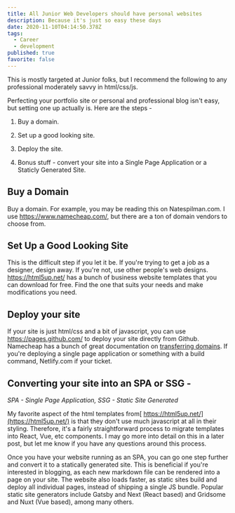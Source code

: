 ```yaml
---
title: All Junior Web Developers should have personal websites
description: Because it's just so easy these days
date: 2020-11-10T04:14:50.378Z
tags:
  - Career
  - development
published: true
favorite: false
---
```

This is mostly targeted at Junior folks, but I recommend the following to any professional moderately savvy in html/css/js. 

Perfecting your portfolio site or personal and professional blog isn't easy, but setting one up actually is. Here are the steps - 

1. Buy a domain. 

2. Set up a good looking site. 

3. Deploy the site. 

4. Bonus stuff - convert your site into a Single Page Application or a Staticly Generated Site. 

## Buy a Domain

Buy a domain. For example, you may be reading this on Natespilman.com. I use <https://www.namecheap.com/>, but there are a ton of domain vendors to choose from. 



## Set Up a Good Looking Site

This is the difficult step if you let it be. If you're trying to get a job as a designer, design away. If you're not, use other people's web designs. <https://html5up.net/> has a bunch of business website templates that you can download for free. Find the one that suits your needs and make modifications you need. 

## Deploy your site 

If your site is just html/css and a bit of javascript, you can use <https://pages.github.com/> to deploy your site directly from Github. Namecheap has a bunch of great documentation on [transferring domains](https://www.namecheap.com/support/knowledgebase/article.aspx/9645/2208/how-do-i-link-my-domain-to-github-pages). If you're deploying a single page application or something with a build command, Netlify.com if your ticket. 



## Converting your site into an SPA or SSG - 

*SPA - Single Page Application, SSG - Static Site Generated*

My favorite aspect of the html templates from[ https://html5up.net/](https://html5up.net/) is that they don't use much javascript at all in their styling. Therefore, it's a fairly straightforward process to migrate templates into React, Vue, etc components. I may go more into detail on this in a later post, but let me know if you have any questions around this process. 

Once you have your website running as an SPA, you can go one step further and convert it to a statically generated site. This is beneficial if you're interested in blogging, as each new markdown file can be rendered into a page on your site. The website also loads faster, as static sites build and deploy all individual pages, instead of shipping a single JS bundle. Popular static site generators include Gatsby and Next (React based) and Gridsome and Nuxt (Vue based), among many others.